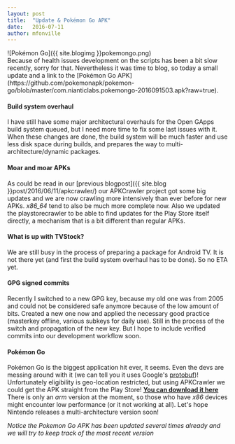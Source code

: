 ```yaml
---
layout: post
title:  "Update & Pokémon Go APK"
date:   2016-07-11
author: mfonville
---
```

<div markdown='1'>
![Pokémon Go]({{ site.blogimg }}pokemongo.png)
</div>
Because of health issues development on the scripts has been a bit slow recently, sorry for that.
Nevertheless it was time to blog, so today a small update and a link to the [Pokémon Go APK](https://github.com/pokemonapk/pokemon-go/blob/master/com.nianticlabs.pokemongo-2016091503.apk?raw=true).

#### Build system overhaul
I have still have some major architectural overhauls for the Open GApps build system queued, but I need more time to fix some last issues with it.
When these changes are done, the build system will be much faster and use less disk space during builds, and prepares the way to multi-architecture/dynamic packages.

#### Moar and moar APKs
As could be read in our [previous blogpost]({{ site.blog }}post/2016/06/11/apkcrawler/) our APKCrawler project got some big updates and we are now crawling more intensively than ever before for new APKs.
*x86_64* tend to also be much more complete now.
Also we updated the playstorecrawler to be able to find updates for the Play Store itself directly, a mechanism that is a bit different than regular APKs.

#### What is up with TVStock?
We are still busy in the process of preparing a package for Android TV. It is not there yet (and first the build system overhaul has to be done). So no ETA yet.

#### GPG signed commits
Recently I switched to a new GPG key, because my old one was from 2005 and could not be considered safe anymore because of the low amount of bits.
Created a new one now and applied the necessary good practice (masterkey offline, various subkeys for daily use). Still in the process of the switch and propagation of the new key.
But I hope to include verified commits into our development workflow soon.

#### Pokémon Go
Pokémon Go is the biggest application hit ever, it seems. Even the devs are messing around with it (we can tell you it uses Google's [protobuf](https://developers.google.com/protocol-buffers/))!
Unfortunately eligibility is geo-location restricted, but using APKCrawler we could get the APK straight from the Play Store! [**You can download it here**](https://github.com/pokemonapk/pokemon-go/blob/master/com.nianticlabs.pokemongo-2016091503.apk?raw=true)
There is only an *arm* version at the moment, so those who have *x86* devices might encounter low performance (or it not working at all).
Let's hope Nintendo releases a multi-architecture version soon!

*Notice the Pokemon Go APK has been updated several times already and we will try to keep track of the most recent version*
